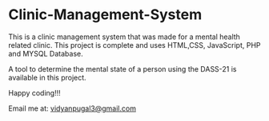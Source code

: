 # Clinic-Management-System
This is a clinic management system that was made for a mental health related clinic.
This project is complete and uses HTML,CSS, JavaScript, PHP and MYSQL Database. 

A tool to determine the mental state of a person using the DASS-21 is available in this project.

Happy coding!!!


Email me at:  vidyanpugal3@gmail.com
